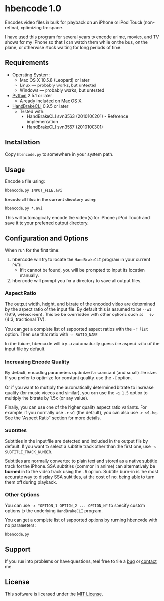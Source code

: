 # hbencode 1.0

Encodes video files in bulk for playback on an iPhone or iPod Touch 
(non-retina), optimizing for space.

I have used this program for several years to encode anime, movies, 
and TV shows for my iPhone so that I can watch them while on the bus, 
on the plane, or otherwise stuck waiting for long periods of time.


## Requirements

* Operating System:
    * Mac OS X 10.5.8 (Leopard) or later
    * Linux &mdash; probably works, but untested
    * Windows &mdash; probably works, but untested
* [Python] 2.5.1 or later
    * Already included on Mac OS X.
* [HandBrakeCLI] 0.9.5 or later
    * Tested with:
        * HandBrakeCLI svn3563 (2010100201) - Reference implementation
        * HandBrakeCLI svn3567 (2010100301)

[Python]: http://www.python.org
[HandBrakeCLI]: http://handbrake.fr/downloads2.php


## Installation

Copy `hbencode.py` to somewhere in your system path.


## Usage

Encode a file using:

```
hbencode.py INPUT_FILE.avi
```

Encode all files in the current directory using:

```
hbencode.py *.avi
```

This will automagically encode the video(s) for iPhone / iPod Touch and save it
to your preferred output directory.


## Configuration and Options

When run for the first time:

1. hbencode will try to locate the `HandBrakeCLI` program in your 
   current `PATH`.
    * If it cannot be found, you will be prompted to input its location manually.
2. hbencode will prompt you for a directory to save all output files.

### Aspect Ratio

The output width, height, and bitrate of the encoded video are determined by
the aspect ratio of the input file.
By default this is assumed to be `--w1` (16:9, widescreen).
This be be overridden with other options such as `--tv` (4:3, traditional TV).

You can get a complete list of supported aspect ratios with the `-r list`
option. Then use that ratio with `-r RATIO_NAME`

In the future, hbencode will try to automatically guess the aspect ratio of the
input file by default.

### Increasing Encode Quality

By default, encoding parameters optimize for constant (and small) file size.
If you prefer to optimize for constant quality, use the `-C` option.

Or if you want to multiply the automatically determined bitrate to increase
quality (for music videos and similar), you can use the `-q 1.5` option to
multiply the bitrate by 1.5x (or any value).

Finally, you can use one of the higher quality aspect ratio variants.
For example, if you normally use `-r w1` (the default), you can also use
`-r w1-hq`. See the "Aspect Ratio" section for more details.

### Subtitles

Subtitles in the input file are detected and included in the output file by
default. If you want to select a subtitle track other than the first one,
use `-s SUBTITLE_TRACK_NUMBER`.

Subtitles are normally converted to plain text and stored as a native subtitle
track for the iPhone. SSA subtitles (common in anime) can alternatively be
**burned in** to the video track using the `-B` option. Subtitle burn-in is the
most accurate way to display SSA subtitles, at the cost of not being able to
turn them off during playback.

### Other Options

You can use `-x "OPTION_1 OPTION_2 ... OPTION_N"` to specify custom options to
the underlying `HandBrakeCLI` program.

You can get a complete list of supported options by running hbencode with no
parameters:

```
hbencode.py
```


## Support

If you run into problems or have questions, feel free to file a
[bug] or [contact] me.

[contact]: http://dafoster.net/about#contact
[bug]: https://github.com/davidfstr/hbencode/issues


## License

This software is licensed under the [MIT License].

[MIT License]: https://github.com/davidfstr/hbencode/blob/master/LICENSE.txt
